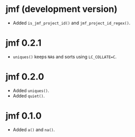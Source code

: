 # jmf (development version)

* Added `is_jmf_project_id()` and `jmf_project_id_regex()`.

# jmf 0.2.1

* `uniques()` keeps `NA`s and sorts using `LC_COLLATE=C`.

# jmf 0.2.0

* Added `uniques()`.
* Added `quiet()`.

# jmf 0.1.0

* Added `a()` and `na()`.
